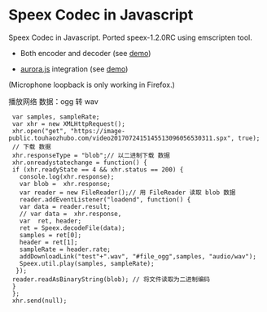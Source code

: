 Speex Codec in Javascript
=========================

Speex Codec in Javascript. Ported speex-1.2.0RC using emscripten tool. 

* Both encoder and decoder (see [demo](http://jpemartins.github.com/speex.js/))

* [aurora.js](http://github.com/ofmlabs/aurora.js) integration (see [demo](http://jpemartins.github.com/speex.js/aurora.html))

(Microphone loopback is only working in Firefox.)

 播放网络 数据：ogg 转 wav
 
     var samples, sampleRate;
     var xhr = new XMLHttpRequest();
     xhr.open("get", "https://image-public.touhaozhubo.com/video2017072415145513096056530311.spx", true);
     // 下载 数据
     xhr.responseType = "blob";// 以二进制下载 数据
     xhr.onreadystatechange = function() {
     if (xhr.readyState == 4 && xhr.status == 200) {
       console.log(xhr.response);
       var blob =  xhr.response;
       var reader = new FileReader();// 用 FileReader 读取 blob 数据
       reader.addEventListener("loadend", function() {
       var data = reader.result;
       // var data =  xhr.response,
       var  ret, header;
       ret = Speex.decodeFile(data);
       samples = ret[0];
       header = ret[1];
       sampleRate = header.rate;
       addDownloadLink("test"+".wav", "#file_ogg",samples, "audio/wav");
       Speex.util.play(samples, sampleRate);
      });
     reader.readAsBinaryString(blob); // 将文件读取为二进制编码
     }
     };
     xhr.send(null);
